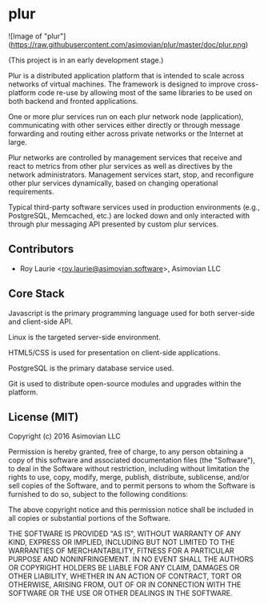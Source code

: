 plur
====
![Image of "plur"] (https://raw.githubusercontent.com/asimovian/plur/master/doc/plur.png)

(This project is in an early development stage.)

Plur is a distributed application platform that is intended to scale across networks of virtual machines. The framework
is designed to improve cross-platform code re-use by allowing most of the same libraries to be used on both backend and
fronted applications.

One or more plur services run on each plur network node (application), communicating with other services either directly
or through message forwarding and routing either across private networks or the Internet at large.

Plur networks are controlled by management services that receive and react to metrics from other plur services as well
as directives by the network administrators. Management services start, stop, and reconfigure other plur
services dynamically, based on changing operational requirements.

Typical third-party software services used in production environments (e.g., PostgreSQL, Memcached, etc.) are locked down and
only interacted with through plur messaging API presented by custom plur services.


Contributors
------------
* Roy Laurie \<<roy.laurie@asimovian.software>\>, Asimovian LLC


Core Stack
----------
Javascript is the primary programming language used for both server-side and client-side API.

Linux is the targeted server-side environment. 

HTML5/CSS is used for presentation on client-side applications.

PostgreSQL is the primary database service used.

Git is used to distribute open-source modules and upgrades within the platform.


License (MIT)
--------------
Copyright (c) 2016 Asimovian LLC

Permission is hereby granted, free of charge, to any person obtaining a copy
of this software and associated documentation files (the "Software"), to deal
in the Software without restriction, including without limitation the rights
to use, copy, modify, merge, publish, distribute, sublicense, and/or sell
copies of the Software, and to permit persons to whom the Software is
furnished to do so, subject to the following conditions:

The above copyright notice and this permission notice shall be included in
all copies or substantial portions of the Software.

THE SOFTWARE IS PROVIDED "AS IS", WITHOUT WARRANTY OF ANY KIND, EXPRESS OR
IMPLIED, INCLUDING BUT NOT LIMITED TO THE WARRANTIES OF MERCHANTABILITY,
FITNESS FOR A PARTICULAR PURPOSE AND NONINFRINGEMENT. IN NO EVENT SHALL THE
AUTHORS OR COPYRIGHT HOLDERS BE LIABLE FOR ANY CLAIM, DAMAGES OR OTHER
LIABILITY, WHETHER IN AN ACTION OF CONTRACT, TORT OR OTHERWISE, ARISING FROM,
OUT OF OR IN CONNECTION WITH THE SOFTWARE OR THE USE OR OTHER DEALINGS IN
THE SOFTWARE.
